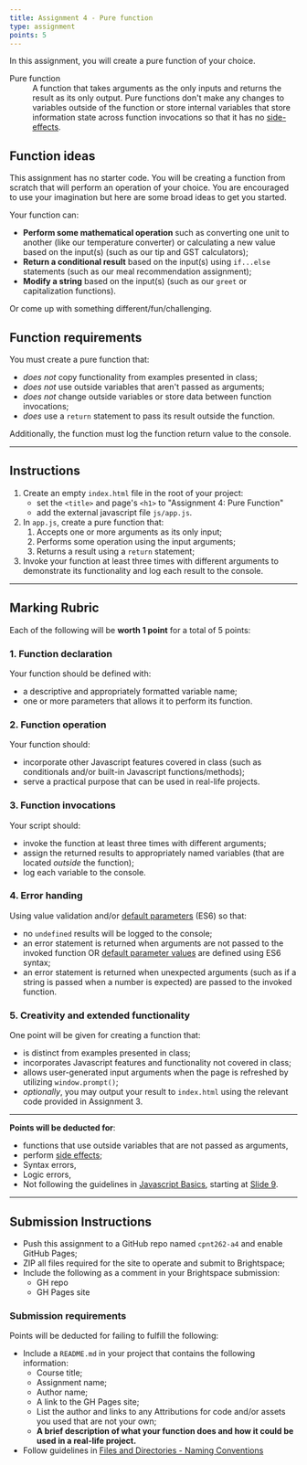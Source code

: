 ```yaml
---
title: Assignment 4 - Pure function
type: assignment
points: 5
---
```


In this assignment, you will create a pure function of your choice.

<dl>
    <dt>Pure function</dt>
    <dd>A function that takes arguments as the only inputs and returns the result as its only output. Pure functions don't make any changes to variables outside of the function or store internal variables that store information state across function invocations so that it has no <a href="https://codesweetly.com/side-effect">side-effects</a>.</dd>
</dl>

## Function ideas
This assignment has no starter code. You will be creating a function from scratch that will perform an operation of your choice. You are encouraged to use your imagination but here are some broad ideas to get you started.

Your function can:
- **Perform some mathematical operation** such as converting one unit to another (like our temperature converter) or calculating a new value based on the input(s) (such as our tip and GST calculators);
- **Return a conditional result** based on the input(s) using `if...else` statements (such as our meal recommendation assignment);
- **Modify a string** based on the input(s) (such as our `greet` or capitalization functions).

Or come up with something different/fun/challenging.

## Function requirements
You must create a pure function that:
- _does not_ copy functionality from examples presented in class;
- _does not_ use outside variables that aren't passed as arguments;
- _does not_ change outside variables or store data between function invocations;
- _does_ use a `return` statement to pass its result outside the function.

Additionally, the function must log the function return value to the console.

---

## Instructions
1. Create an empty `index.html` file in the root of your project:
    - set the `<title>` and page's `<h1>` to "Assignment 4: Pure Function"
    - add the external javascript file `js/app.js`.
2. In `app.js`, create a pure function that:
    1. Accepts one or more arguments as its only input;
    2. Performs some operation using the input arguments;
    3. Returns a result using a `return` statement;
3. Invoke your function at least three times with different arguments to demonstrate its functionality and log each result to the console.

---
## Marking Rubric
Each of the following will be **worth 1 point** for a total of 5 points:

### 1. Function declaration
Your function should be defined with:
- a descriptive and appropriately formatted variable name;
- one or more parameters that allows it to perform its function.

### 2. Function operation
Your function should:
- incorporate other Javascript features covered in class (such as conditionals and/or built-in Javascript functions/methods);
- serve a practical purpose that can be used in real-life projects.

### 3. Function invocations
Your script should:
- invoke the function at least three times with different arguments;
- assign the returned results to appropriately named variables (that are located _outside_ the function);
- log each variable to the console.

### 4. Error handing
Using value validation and/or [default parameters](https://www.javascripttutorial.net/es6/javascript-default-parameters/) (ES6) so that:
- no `undefined` results will be logged to the console;
- an error statement is returned when arguments are not passed to the invoked function OR [default parameter values](https://www.javascripttutorial.net/es6/javascript-default-parameters/) are defined using ES6 syntax;
- an error statement is returned when unexpected arguments (such as if a string is passed when a number is expected) are passed to the invoked function.

### 5. Creativity and extended functionality
One point will be given for creating a function that:
- is distinct from examples presented in class;
- incorporates Javascript features and functionality not covered in class;
- allows user-generated input arguments when the page is refreshed by utilizing `window.prompt()`;
- _optionally_, you may output your result to `index.html` using the relevant code provided in Assignment 3.

---

**Points will be deducted for**:
- functions that use outside variables that are not passed as arguments,
- perform [side effects](https://codesweetly.com/side-effect);
- Syntax errors, 
- Logic errors,
- Not following the guidelines in [Javascript Basics](https://sait-wbdv.github.io/slides/w23/cpnt-262/js-introduction.html), starting at [Slide 9](https://sait-wbdv.github.io/slides/w23/cpnt-262/js-introduction.html#/9).

---

## Submission Instructions
- Push this assignment to a GitHub repo named `cpnt262-a4` and enable GitHub Pages;
- ZIP all files required for the site to operate and submit to Brightspace;
- Include the following as a comment in your Brightspace submission:
  - GH repo
  - GH Pages site

### Submission requirements
Points will be deducted for failing to fulfill the following:
- Include a `README.md` in your project that contains the following information:
  - Course title;
  - Assignment name;
  - Author name;
  - A link to the GH Pages site;
  - List the author and links to any Attributions for code and/or assets you used that are not your own;
  - **A brief description of what your function does and how it could be used in a real-life project.**
- Follow guidelines in [Files and Directories - Naming Conventions](https://gist.github.com/acidtone/d77059ec1851eff266339a3df70f6984)
